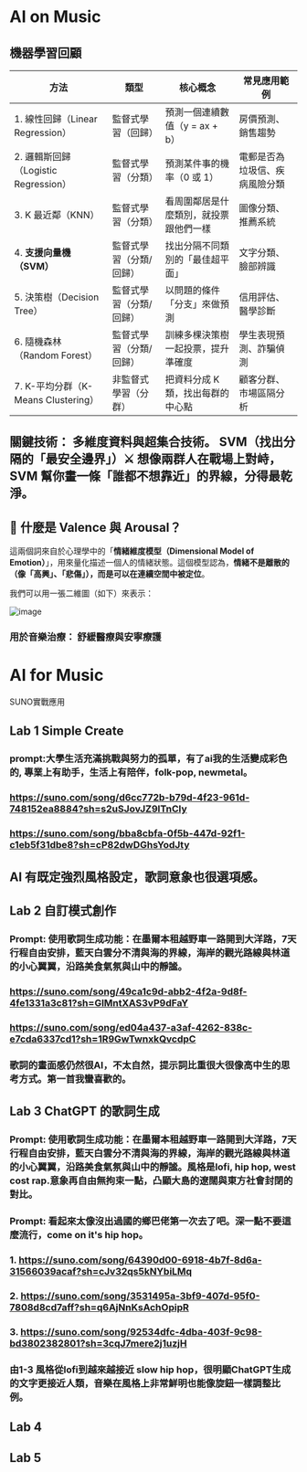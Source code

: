# AI on Music
## 機器學習回顧

| 方法 | 類型 | 核心概念 | 常見應用範例 |
| --- | --- | --- | --- |
| 1. 線性回歸（Linear Regression） | 監督式學習（回歸） | 預測一個連續數值（y = ax + b） | 房價預測、銷售趨勢 |
| 2. 邏輯斯回歸（Logistic Regression） | 監督式學習（分類） | 預測某件事的機率（0 或 1） | 電郵是否為垃圾信、疾病風險分類 |
| 3. K 最近鄰（KNN） | 監督式學習（分類） | 看周圍鄰居是什麼類別，就投票跟他們一樣 | 圖像分類、推薦系統 |
| 4. **支援向量機（SVM）** | 監督式學習（分類/回歸） | 找出分隔不同類別的「最佳超平面」 | 文字分類、臉部辨識 |
| 5. 決策樹（Decision Tree） | 監督式學習（分類/回歸） | 以問題的條件「分支」來做預測 | 信用評估、醫學診斷 |
| 6. 隨機森林（Random Forest） | 監督式學習（分類/回歸） | 訓練多棵決策樹一起投票，提升準確度 | 學生表現預測、詐騙偵測 |
| 7. K-平均分群（K-Means Clustering） | 非監督式學習（分群） | 把資料分成 K 類，找出每群的中心點 | 顧客分群、市場區隔分析 |

## 關鍵技術： 多維度資料與超集合技術。 SVM（找出分隔的「最安全邊界」）⚔️ 想像兩群人在戰場上對峙，SVM 幫你畫一條「誰都不想靠近」的界線，分得最乾淨。

## 🧠 什麼是 Valence 與 Arousal？

這兩個詞來自於心理學中的「**情緒維度模型（Dimensional Model of Emotion）**」，用來量化描述一個人的情緒狀態。這個模型認為，**情緒不是離散的（像「高興」、「悲傷」），而是可以在連續空間中被定位**。

我們可以用一張二維圖（如下）來表示：

![image](https://github.com/user-attachments/assets/cbb954f1-4264-4831-be5c-b93d14c26f2e)

### 用於音樂治療： 舒緩醫療與安寧療護

# AI for Music

SUNO實戰應用

## Lab 1 Simple Create

### prompt:大學生活充滿挑戰與努力的孤單，有了ai我的生活變成彩色的, 專業上有助手，生活上有陪伴，folk-pop, newmetal。

### https://suno.com/song/d6cc772b-b79d-4f23-961d-748152ea8884?sh=s2uSJovJZ9lTnCly
### https://suno.com/song/bba8cbfa-0f5b-447d-92f1-c1eb5f31dbe8?sh=cP82dwDGhsYodJty

## AI 有既定強烈風格設定，歌詞意象也很選項感。


## Lab 2 自訂模式創作

### Prompt: 使用歌詞生成功能：在墨爾本租越野車一路開到大洋路，7天行程自由安排，藍天白雲分不清與海的界線，海岸的觀光路線與林道的小心翼翼，沿路美食氣氛與山中的靜謐。

### https://suno.com/song/49ca1c9d-abb2-4f2a-9d8f-4fe1331a3c81?sh=GlMntXAS3vP9dFaY
### https://suno.com/song/ed04a437-a3af-4262-838c-e7cda6337cd1?sh=1R9GwTwnxkQvcdpC

### 歌詞的畫面感仍然很AI，不太自然，提示詞比重很大很像高中生的思考方式。第一首我蠻喜歡的。


## Lab 3 ChatGPT 的歌詞生成

### Prompt: 使用歌詞生成功能：在墨爾本租越野車一路開到大洋路，7天行程自由安排，藍天白雲分不清與海的界線，海岸的觀光路線與林道的小心翼翼，沿路美食氣氛與山中的靜謐。風格是lofi, hip hop, west cost rap.意象再自由無拘束一點，凸顯大島的遼闊與東方社會封閉的對比。
### Prompt: 看起來太像沒出過國的鄉巴佬第一次去了吧。深一點不要這麼流行，come on it's hip hop。

### 1. https://suno.com/song/64390d00-6918-4b7f-8d6a-31566039acaf?sh=cJv32qs5kNYbiLMq
### 2. https://suno.com/song/3531495a-3bf9-407d-95f0-7808d8cd7aff?sh=q6AjNnKsAchOpipR
### 3. https://suno.com/song/92534dfc-4dba-403f-9c98-bd3802382801?sh=3cqJ7mere2j1uzjH

### 由1-3 風格從lofi到越來越接近 slow hip hop，很明顯ChatGPT生成的文字更接近人類，音樂在風格上非常鮮明也能像旋鈕一樣調整比例。


## Lab 4 
### 
### 
### 



## Lab 5



